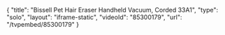{
    "title": "Bissell Pet Hair Eraser Handheld Vacuum, Corded 33A1",
    "type": "solo",
    "layout": "iframe-static",
    "videoId": "85300179",
    "url": "\/tvpembed\/85300179"
}